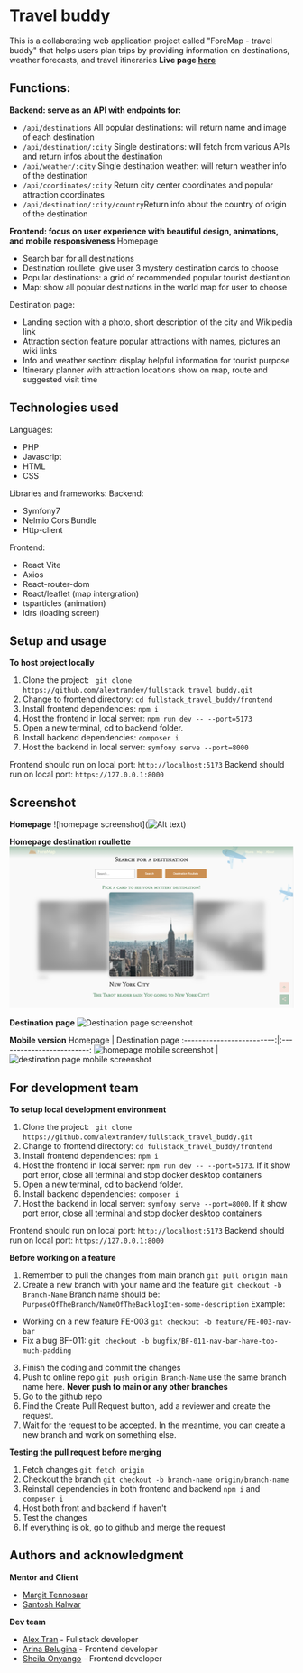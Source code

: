 # Travel buddy

This is a collaborating web application project called "ForeMap - travel buddy" that helps users plan trips by providing information on destinations, weather forecasts, and travel itineraries
**Live page [here](https://foremap.alextran.dev/)**

## Functions:
**Backend: serve as an API with endpoints for:**
- ```/api/destinations``` All popular destinations: will return name and image of each destination
- ```/api/destination/:city``` Single destinations: will fetch from various APIs and return infos about the destination
- ```/api/weather/:city``` Single destination weather: will return weather info of the destination
- ```/api/coordinates/:city``` Return city center coordinates and popular attraction coordinates
- ```/api/destination/:city/country```Return info about the country of origin of the destination

**Frontend: focus on user experience with beautiful design, animations, and mobile responsiveness**
Homepage
- Search bar for all destinations
- Destination roullete: give user 3 mystery destination cards to choose
- Popular destinations: a grid of recommended popular tourist destiantion
- Map: show all popular destinations in the world map for user to choose

Destination page:
- Landing section with a photo, short description of the city and Wikipedia link
- Attraction section feature popular attractions with names, pictures an wiki links
- Info and weather section: display helpful information for tourist purpose
- Itinerary planner with attraction locations show on map, route and suggested visit time

## Technologies used

Languages:

- PHP
- Javascript
- HTML
- CSS

Libraries and frameworks:
Backend:
- Symfony7
- Nelmio Cors Bundle
- Http-client

Frontend:
- React Vite
- Axios
- React-router-dom
- React/leaflet (map intergration)
- tsparticles (animation)
- ldrs (loading screen)

## Setup and usage

**To host project locally**
1. Clone the project: ``` git clone https://github.com/alextrandev/fullstack_travel_buddy.git```
2. Change to frontend directory: ```cd fullstack_travel_buddy/frontend```
3. Install frontend dependencies: ```npm i```
4. Host the frontend in local server: ```npm run dev -- --port=5173```
5. Open a new terminal, cd to backend folder.
6. Install backend dependencies: ```composer i```
7. Host the backend in local server: ```symfony serve --port=8000```

Frontend should run on local port: ```http://localhost:5173```
Backend should run on local port: ```https://127.0.0.1:8000```

## Screenshot
**Homepage**
![homepage screenshot](![Alt text](./frontend/Public/images/screenshots/homepage-screenshot.png))

**Homepage destination roullette**
![Homepage destination roullette screenshot](frontend/Public/images/screenshots/homepage-roullette-screenshot.png)

**Destination page**
![Destination page screenshot](frontend/Public/images/screenshots/destination-page-screenshot.png)

**Mobile version**
Homepage            |  Destination page
:-------------------------:|:-------------------------:
![homepage mobile screenshot](frontend/Public/images/screenshots/homepage-mobile-screenshot.png) |  ![destination page mobile screenshot](frontend/Public/images/screenshots/destination-page-mobile-screenshot.png)

## For development team

**To setup local development environment**
1. Clone the project: ``` git clone https://github.com/alextrandev/fullstack_travel_buddy.git```
2. Change to frontend directory: ```cd fullstack_travel_buddy/frontend```
3. Install frontend dependencies: ```npm i```
4. Host the frontend in local server: ```npm run dev -- --port=5173```. If it show port error, close all terminal and stop docker desktop containers
5. Open a new terminal, cd to backend folder.
6. Install backend dependencies: ```composer i```
7. Host the backend in local server: ```symfony serve --port=8000```.  If it show port error, close all terminal and stop docker desktop containers

Frontend should run on local port: ```http://localhost:5173```
Backend should run on local port: ```https://127.0.0.1:8000```

**Before working on a feature**
1. Remember to pull the changes from main branch ```git pull origin main```
2. Create a new branch with your name and the feature ```git checkout -b Branch-Name```
Branch name should be: ```PurposeOfTheBranch/NameOfTheBacklogItem-some-description```
Example:
- Working on a new feature FE-003 ```git checkout -b feature/FE-003-nav-bar```
- Fix a bug BF-011: ```git checkout -b bugfix/BF-011-nav-bar-have-too-much-padding```
3. Finish the coding and commit the changes
4. Push to online repo ```git push origin Branch-Name``` use the same branch name here. **Never push to main or any other branches**
5. Go to the github repo
6. Find the Create Pull Request button, add a reviewer and create the request.
7. Wait for the request to be accepted. In the meantime, you can create a new branch and work on something else.

**Testing the pull request  before merging**

1. Fetch changes `git fetch origin`
2. Checkout the branch `git checkout -b branch-name origin/branch-name`
3. Reinstall dependencies in both frontend and backend `npm i` and `composer i`
4. Host both front and backend if haven't
5. Test the changes
6. If everything is ok, go to github and merge the request

## Authors and acknowledgment

**Mentor and Client**
- [Margit Tennosaar](https://github.com/margittennosaar)
- [Santosh Kalwar](https://github.com/kalwar)

**Dev team**
- [Alex Tran](https://github.com/alextrandev) - Fullstack developer
- [Arina Belugina](https://github.com/Nanao907) - Frontend developer
- [Sheila Onyango](https://github.com/SheilaOnyango) - Frontend developer